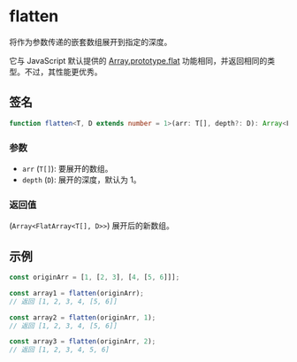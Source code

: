 # flatten

将作为参数传递的嵌套数组展开到指定的深度。

它与 JavaScript 默认提供的 [Array.prototype.flat](https://developer.mozilla.org/zh-CN/docs/Web/JavaScript/Reference/Global_Objects/Array/flat) 功能相同，并返回相同的类型。不过，其性能更优秀。

## 签名

```typescript
function flatten<T, D extends number = 1>(arr: T[], depth?: D): Array<FlatArray<T[], D>>;
```

### 参数

- `arr` (`T[]`): 要展开的数组。
- `depth` (`D`): 展开的深度，默认为 1。

### 返回值

(`Array<FlatArray<T[], D>>`) 展开后的新数组。

## 示例

```typescript
const originArr = [1, [2, 3], [4, [5, 6]]];

const array1 = flatten(originArr);
// 返回 [1, 2, 3, 4, [5, 6]]

const array2 = flatten(originArr, 1);
// 返回 [1, 2, 3, 4, [5, 6]]

const array3 = flatten(originArr, 2);
// 返回 [1, 2, 3, 4, 5, 6]
```
